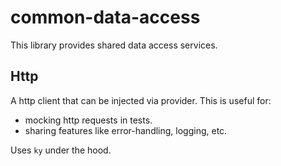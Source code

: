 # common-data-access

This library provides shared data access services.

## Http

A http client that can be injected via provider.
This is useful for:

- mocking http requests in tests.
- sharing features like error-handling, logging, etc.

Uses `ky` under the hood.
